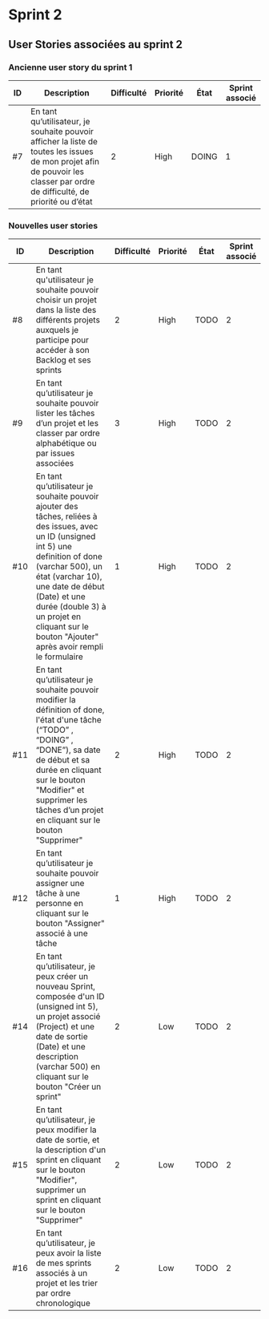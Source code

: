 
# Sprint 2

## User Stories associées au sprint 2

### Ancienne user story du sprint 1

| ID  |  Description    | Difficulté  | Priorité  |    État    |    Sprint associé    |
|---|------|---|---|--------|-----|
| #7 | En tant qu’utilisateur, je souhaite pouvoir afficher la liste de toutes les issues de mon projet afin de pouvoir les classer par ordre de difficulté, de priorité ou d’état | 2 | High | DOING | 1 |

### Nouvelles user stories

| ID  |  Description    | Difficulté  | Priorité  |    État    |    Sprint associé    |
|---|------|---|---|--------|-----|
| #8| En tant qu'utilisateur je souhaite pouvoir choisir un projet dans la liste des différents projets auxquels je participe pour accéder à son Backlog et ses sprints | 2 | High | TODO| 2|
| #9 | En tant qu’utilisateur je souhaite pouvoir lister les tâches d’un projet et les classer par ordre alphabétique ou par issues associées | 3 | High | TODO | 2 |
| #10 | En tant qu’utilisateur je souhaite pouvoir ajouter des tâches, reliées à des issues, avec un ID (unsigned int 5) une definition of done (varchar 500), un état (varchar 10), une date de début (Date) et une durée (double 3) à un projet en cliquant sur le bouton "Ajouter" après avoir rempli le formulaire| 1 | High | TODO |  2|
| #11 | En tant qu’utilisateur je souhaite pouvoir modifier la définition of done, l'état d'une tâche (“TODO” , “DOING” , “DONE”), sa date de début et sa durée en cliquant sur le bouton "Modifier" et supprimer les tâches d’un projet en cliquant sur le bouton "Supprimer" | 2 | High | TODO |2  |
| #12 | En tant qu’utilisateur je souhaite pouvoir assigner une tâche à une personne en cliquant sur le bouton "Assigner" associé à une tâche |1 | High | TODO | 2 |
| #14 | En tant qu’utilisateur, je peux créer un nouveau Sprint, composée d'un ID (unsigned int 5), un projet associé (Project) et une date de sortie (Date) et une description (varchar 500) en cliquant sur le bouton "Créer un sprint" | 2 | Low | TODO | 2 |
| #15 | En tant qu’utilisateur, je peux modifier la date de sortie, et la description d'un sprint en cliquant sur le bouton "Modifier", supprimer un sprint en cliquant sur le bouton "Supprimer"| 2 | Low | TODO |2  |
| #16 | En tant qu’utilisateur, je peux avoir la liste de mes sprints associés à un projet et les trier par ordre chronologique | 2 | Low | TODO | 2 |
